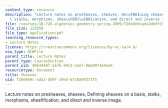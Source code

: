 ```yaml
---
content_type: resource
description: "Lecture notes on presheaves, sheaves, De\uFB01ning sheaves on a basis,\
  \ stalks, morphisms, shea\uFB01\uFB01cation, and direct and inverse image."
file: /courses/18-726-algebraic-geometry-spring-2009/f20e0e9cada2de9f19ed6718a94371f5_MIT18_726s09_lec03_sheaves.pdf
file_size: 122656
file_type: application/pdf
learning_resource_types:
- Lecture Notes
license: https://creativecommons.org/licenses/by-nc-sa/4.0/
ocw_type: OCWFile
parent_title: Lecture Notes
parent_type: CourseSection
parent_uid: 48634407-a57b-9413-2aef-86e097164ee5
resourcetype: Document
title: Sheaves
uid: f20e0e9c-ada2-de9f-19ed-6718a94371f5
---
```

Lecture notes on presheaves, sheaves, Deﬁning sheaves on a basis, stalks, morphisms, sheaﬁﬁcation, and direct and inverse image.